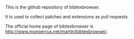 This is the github repository of bibtexbrowser.

It is used to collect patches and extensions as pull requests.

The official home page of bibtexbrowser is <http://www.monperrus.net/martin/bibtexbrowser/>.

